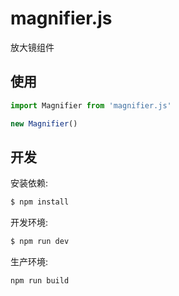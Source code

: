 # magnifier.js
放大镜组件

## 使用

```javascript
import Magnifier from 'magnifier.js'

new Magnifier()
```

## 开发

安装依赖:
```sh
$ npm install
```

开发环境:
```sh
$ npm run dev
```

生产环境:
```sh
npm run build
```